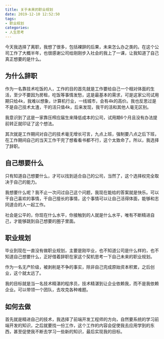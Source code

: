 ```yaml
---
title: 关于未来的职业规划
date: 2019-12-10 12:52:50
tags:
- 职业规划
categories:
- 人生思考
---
```


今天我选择了离职，我想了很多，包括裸辞的后果，未来怎么办之类的。在这个公司工作了大概半年，也很感谢公司给刚刚步入社会的我上了一课，让我知道了自己真正想要的是什么。

## 为什么辞职

作为一名靠技术吃饭的人，工作的目的首先就是工作要给自己一个相对体面的生活，至少不要因为房租，吃饭等事情发愁，这是最基本的需求，可是这家公司试用期只给4k，我难以想象，计算机行业，一线城市，会有4k的高价。我也反思过是不是自己技术太渣，干的活只值4k，后来发现，我干的活和其他人毫无区别。

我意识到了这是一家靠压榨应届生来降低成本的公司，试用期6个月且没有办法提前转正就印证了这个想法。

其次就是工作期间对自己的技术毫无增长可言，九点上班，强制要八点之后下班，在工作期间自己的当天工作干完了想看看书都不行，这个太致命了。所以，我选择了辞职。

## 自己想要什么

只有知道自己想要什么，才可以找到适合自己的公司，当然了，这个选择权完全取决于自己的能力。

我想要什么呢？我不止一次问过自己这个问题，我现在能给的答案就是快乐。可以干自己喜欢的事情，干自己擅长的事情，这个事情可以让自己活得体面，能够和志同道合的人一起工作。

社会是公平的，你现在什么水平，你接触到的人就是什么水平，唯有不断精进自己，才能够跳到自己想要的圈子里面。

## 职业规划

毕业到现在一直没有做职业规划，主要是刚毕业，也不知道公司是什么样的，也不知道自己想要什么，正好借着辞职在家这个契机思考一下自己未来的职业规划。

作为一名无产阶级，被剥削是不争的事实，除非自己完成原始资本积累，之后创业，这个就太远了。

我的目标就是当一名技术精湛的程序员，技术精湛到让企业依赖我，而不是我依赖企业。可以带领一个团队，去攻克各种难题。

## 如何去做

首先就是精进自己的技术，我选择了前端开发工程师的方向，自然要系统的学习前端开发的知识，之后就要找一份工作，这个工作的内容会促使我去应用学到的东西，甚至促使我不断去学习一些新的知识，最后实现我的目标。









